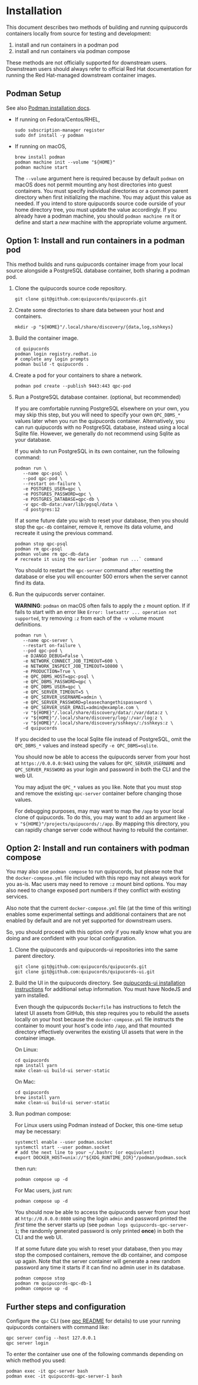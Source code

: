 # Installation

This document describes two methods of building and running quipucords containers locally from source for testing and development:

1. install and run containers in a podman pod
2. install and run containers via podman compose

These methods are not officially supported for downstream users. Downstream users should always refer to official Red Hat documentation for running the Red Hat-managed downstream container images.

## Podman Setup

See also [Podman installation docs](https://podman.io/getting-started/installation).

* If running on Fedora/Centos/RHEL,
   ```
   sudo subscription-manager register
   sudo dnf install -y podman
   ```
* If running on macOS,
   ```
   brew install podman
   podman machine init --volume "${HOME}"
   podman machine start
   ```
   The `--volume` argument here is required because by default `podman` on macOS does not permit mounting any host directories into guest containers. You must specify individual directories or a common parent directory when first initializing the machine. You may adjust this value as needed. If you intend to store quipucords source code ourside of your home directory tree, you must update the value accordingly. If you already have a podman machine, you should `podman machine rm` it or define and start a _new_ machine with the appropriate volume argument.

## Option 1: Install and run containers in a podman pod

This method builds and runs quipucords container image from your local source alongside a PostgreSQL database container, both sharing a podman pod.

1. Clone the quipucords source code repository.
   ```
   git clone git@github.com:quipucords/quipucords.git
   ```
2. Create some directories to share data between your host and containers.
   ```
   mkdir -p "${HOME}"/.local/share/discovery/{data,log,sshkeys}
   ```
3. Build the container image.
   ```
   cd quipucords
   podman login registry.redhat.io
   # complete any login prompts
   podman build -t quipucords .
   ```
4. Create a pod for your containers to share a network.
   ```
   podman pod create --publish 9443:443 qpc-pod
   ```
5. Run a PostgreSQL database container. (optional, but recommended)

   If you are comfortable running PostgreSQL elsewhere on your own, you may skip this step, but you will need to specify your own `QPC_DBMS_*` values later when you run the quipucords container. Alternatively, you can run quipucords with no PostgreSQL database, instead using a local Sqlite file. However, we generally do not recommend using Sqlite as your database.

   If you wish to run PostgreSQL in its own container, run the following command:
   ```
   podman run \
      --name qpc-psql \
      --pod qpc-pod \
      --restart on-failure \
      -e POSTGRES_USER=qpc \
      -e POSTGRES_PASSWORD=qpc \
      -e POSTGRES_DATABASE=qpc-db \
      -v qpc-db-data:/var/lib/pgsql/data \
      -d postgres:12
   ```
   If at some future date you wish to reset your database, then you should stop the `qpc-db` container, remove it, remove its data volume, and recreate it using the previous command.
   ```
   podman stop qpc-psql
   podman rm qpc-psql
   podman volume rm qpc-db-data
   # recreate it using the earlier `podman run ...` command
   ```
   You should to restart the `qpc-server` command after resetting the database or else you will encounter 500 errors when the server cannot find its data.

6. Run the quipucords server container.

   **WARNING**: `podman` on macOS often fails to apply the `z` mount option. If if fails to start with an error like `Error: lsetxattr ... operation not supported`, try removing `:z` from each of the `-v` volume mount definitions.

   ```
   podman run \
      --name qpc-server \
      --restart on-failure \
      --pod qpc-pod \
      -e DJANGO_DEBUG=False \
      -e NETWORK_CONNECT_JOB_TIMEOUT=600 \
      -e NETWORK_INSPECT_JOB_TIMEOUT=10800 \
      -e PRODUCTION=True \
      -e QPC_DBMS_HOST=qpc-psql \
      -e QPC_DBMS_PASSWORD=qpc \
      -e QPC_DBMS_USER=qpc \
      -e QPC_SERVER_TIMEOUT=5 \
      -e QPC_SERVER_USERNAME=admin \
      -e QPC_SERVER_PASSWORD=pleasechangethispassword \
      -e QPC_SERVER_USER_EMAIL=admin@example.com \
      -v "${HOME}"/.local/share/discovery/data/:/var/data:z \
      -v "${HOME}"/.local/share/discovery/log/:/var/log:z \
      -v "${HOME}"/.local/share/discovery/sshkeys/:/sshkeys:z \
      -d quipucords
   ```

   If you decided to use the local Sqlite file instead of PostgreSQL, omit the `QPC_DBMS_*` values and instead specify `-e QPC_DBMS=sqlite`.

   You should now be able to access the quipucords server from your host at `https://0.0.0.0:9443` using the values for `QPC_SERVER_USERNAME` and `QPC_SERVER_PASSWORD` as your login and password in both the CLI and the web UI.

   You may adjust the `QPC_*` values as you like. Note that you must stop and remove the existing `qpc-server` container before changing those values.

   For debugging purposes, may may want to map the `/app` to your local clone of quipucords. To do this, you may want to add an argument like `-v "${HOME}"/projects/quipucords/:/app`. By mapping this directory, you can rapidly change server code without having to rebuild the container.

##  Option 2: Install and run containers with podman compose

You may also use `podman compose` to run quipucords, but please note that the `docker-compose.yml` file included with this repo may not always work for you as-is. Mac users may need to remove `:z` mount bind options. You may also need to change exposed port numbers if they conflict with existing services.

Also note that the current `docker-compose.yml` file (at the time of this writing) enables some experimental settings and additional containers that are not enabled by default and are not yet supported for downstream users.

So, you should proceed with this option _only_ if you really know what you are doing and are confident with your local configuration.

1. Clone the quipucords and quipucords-ui repositories into the same parent directory.
   ```
   git clone git@github.com:quipucords/quipucords.git
   git clone git@github.com:quipucords/quipucords-ui.git
   ```

2. Build the UI in the quipucords directory. See [quipucords-ui installation instructions](https://github.com/quipucords/quipucords-ui) for additional setup information. You must have NodeJS and yarn installed.

   Even though the quipucords `Dockerfile` has instructions to fetch the latest UI assets from GitHub, this step requires you to rebuild the assets locally on your host because the `docker-compose.yml` file instructs the container to mount your host's code into `/app`, and that mounted directory effectively overwrites the existing UI assets that were in the container image.

   On Linux:
   ```
   cd quipucords
   npm install yarn
   make clean-ui build-ui server-static
   ```

   On Mac:
   ```
   cd quipucords
   brew install yarn
   make clean-ui build-ui server-static
   ```
3. Run podman compose:

   For Linux users using Podman instead of Docker, this one-time setup may be necessary:
   ```
   systemctl enable --user podman.socket
   systemctl start --user podman.socket
   # add the next line to your ~/.bashrc (or equivalent)
   export DOCKER_HOST=unix://"${XDG_RUNTIME_DIR}"/podman/podman.sock
   ```
   then run:
   ```
   podman compose up -d
   ```

   For Mac users, just run:
   ```
   podman compose up -d
   ```

   You should now be able to access the quipucords server from your host at `http://0.0.0.0:8080` using the login `admin` and password printed the _first_ time the server starts up (see `podman logs quipucords-qpc-server-1`; the randomly generated password is only printed **once**) in both the CLI and the web UI.

   If at some future date you wish to reset your database, then you may stop the composed containers, remove the db container, and compose up again. Note that the server container will generate a new random password any time it starts if it can find no admin user in its database.

   ```
   podman compose stop
   podman rm quipucords-qpc-db-1
   podman compose up -d
   ```


##  Further steps and configuration

Configure the `qpc` CLI (see [qpc README](https://github.com/quipucords/qpc/blob/main/README.md) for details) to use your running quipucords containers with command like:
```
qpc server config --host 127.0.0.1
qpc server login
```

To enter the container use one of the following commands depending on which method you used:
```
podman exec -it qpc-server bash
podman exec -it quipucords-qpc-server-1 bash
```
